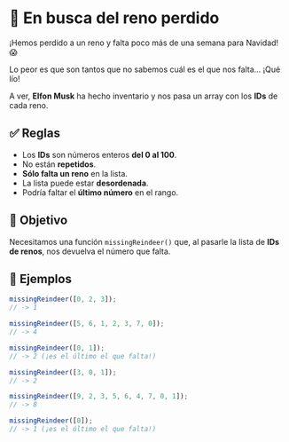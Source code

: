 # 🦌 En busca del reno perdido

¡Hemos perdido a un reno y falta poco más de una semana para Navidad! 😱  

Lo peor es que son tantos que no sabemos cuál es el que nos falta... ¡Qué lío!  

A ver, **Elfon Musk** ha hecho inventario y nos pasa un array con los **IDs** de cada reno.

## ✅ Reglas

- Los **IDs** son números enteros **del 0 al 100**.
- No están **repetidos**.
- **Sólo falta un reno** en la lista.
- La lista puede estar **desordenada**.
- Podría faltar el **último número** en el rango.

## 🎯 Objetivo

Necesitamos una función `missingReindeer()` que, al pasarle la lista de **IDs de renos**, nos devuelva el número que falta.

## 📌 Ejemplos

```js
missingReindeer([0, 2, 3]); 
// -> 1

missingReindeer([5, 6, 1, 2, 3, 7, 0]); 
// -> 4

missingReindeer([0, 1]); 
// -> 2 (¡es el último el que falta!)

missingReindeer([3, 0, 1]); 
// -> 2

missingReindeer([9, 2, 3, 5, 6, 4, 7, 0, 1]); 
// -> 8

missingReindeer([0]); 
// -> 1 (¡es el último el que falta!)
